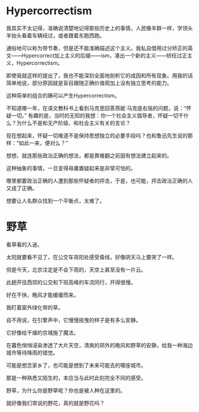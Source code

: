 # Hypercorrectism

我其实不太记得，准确说清楚地记得那些历史上的事情，人民像羊群一样，学领头羊抬头看着车辆经过，或者跟着东跑西跑。

通俗地可以称为带节奏，但是还不能准确描述这个主义。我私自借用过分矫正的英文——Hypercorrect加上主义的后缀——ism，凑出一个新的主义——矫枉过正主义，Hypercorrectism。

即使我就这样的提出了，我也不能深刻全面地剖析它的成因和所有现象。用我的话简单地说，部分原因就是盲目跟随正确价值观加上没有独立思考的能力。

这种简单的组合的确可以产生Hypercorrectism。

不知道哪一年，在语文教科书上看到马克思回答燕妮·马克座右铭的问题，说：“怀疑一切。” 有趣的是，当时的无知的我想：你一个社会主义倡导者，怀疑一切干什么？为什么不是和无产阶级、和社会主义有关的言论？

现在想起来，怀疑一切难道不是保持思想独立的必要手段吗？也和鲁迅先生说的那样：“如此一来，便对么？”

想想，就连那些政治正确的想法，都是靠推翻之前固有想法建立起来的。

这种抽象的事情，一旦变得毋庸置疑起来是非常可怕的。

哪里都要政治正确的人遭到那些怀疑者的抨击，于是，也可能，抨击政治正确的人又成了正确。

想要让人名群众找到一个平衡点，太难了。

# 野草

看草看的入迷。

太阳就要看不见了，在公交车背阳处感受昏线，好像阴天马上要哭了一样。

但是今天，北京注定是不会下雨的，天空上甚至没有一片云。

此趟开往西郊的公交和下班高峰的车流同行，开得很慢。

好在不快，晚风才能缓缓而来。

我盯着窗外绿化带的草。

自不用说，在引擎声中，它慢慢摇曳的样子是有多么安静。

它好像给干燥的京城施了魔法。

在暮色悄悄浸染渗透了大片天空，清爽的郊外的晚风和野草的安静，给我一种海边城市等待降雨的错觉。

可能是想念家乡了，也可能是想到了未来可能去的哪座城市。

那是一种熟悉又陌生的，本应当与此时此刻完全不同的感受。

野草，为什么你是野草呢？你也是被人种在这里的。

就好像我们常说的野花，真的就是野花吗？

